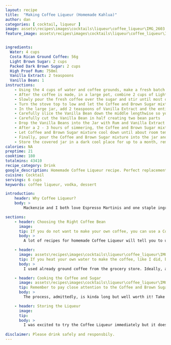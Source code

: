 ```yaml
---
layout: recipe
title:  "Making Coffee Liqueur (Homemade Kahlua)"
author: dan
categories: [ cocktail, liqueur ]
image: assets\recipes\images\cocktails\liqueur\coffee_liqueur\IMG_2603.jpeg
feature_image: assets\recipes\images\cocktails\liqueur\coffee_liqueur\IMG-2674.jpg


ingredients:
  Water: 4 cups
  Costa Rican Ground Coffee: 56g
  Light Brown Sugar: 2 cups
  Packed Dark Brown Sugar: 2 cups
  High Proof Rum: 750ml
  Vanilla Extract: 2 teaspoons
  Vanilla Bean: 1
instructions:
    - Using the 4 cups of water and coffee grounds, make a fresh batch of coffee
    - After the coffee is made, in a large pot, combine 2 cups of Light Brown Sugar and 2 cups of Packed Dark Brown Sugar
    - Slowly pour the fresh coffee over the sugar and stir until most of the sugar has dissolved 
    - Turn the stove top to low and let the Coffee and Brown Sugar mixture simmer for a minimum of 2 hours. Be sure to stir every 15 minutes.
    - In the large jar, add 2 teaspoons of Vanilla Extract and the entire bottle of High Proof Rum
    - Carefully slice the Vanilla Bean down the middle lengthwise so you can open the bean
    - Carefully cut the Vanilla Bean in half creating two bean parts
    - Drop the Vanilla Beans into the Jar with Rum and Vanilla Extract
    - After a 2 - 3 hours of simmering, the Coffee and Brown Sugar mixture should have thickened up and the coffee taste should be more prominent
    - Let Coffee and Brown Sugar mixture cool down until about room temperature
    - Finally, pour the Coffee and Brown Sugar mixture into the jar and shake the jar to combine ingredients
    - Store the covered jar in a dark cool place for up to a month, remembering to stir or gently shake every few days.
calories: NA
preptime: 21
cooktime: 180
totalmins: 43410
recipe_category: Drink
google_description: Homemade Coffee Liqueur recipe. Perfect replacement for Kahlua!
cuisine: Cocktail
servings: 6 cups
keywords: coffee liqueur, vodka, dessert

introduction: 
    header: Why Coffee Liqueur?
    body: >
        Mackenzie and I both love Espresso Martinis and one staple ingredient of a good martini is Coffee Liqueur. We generally use Kahlua but have tried others in the past as well. Now, I love coffee, and started my own Roastery several years ago, so I decided it was time to make my own Coffee Liqueur for Shaar Koo.

sections:
    - header: Choosing the Right Coffee Bean
      image: 
      tip: If you do not want to make your own coffee, you can use a Cold Brew Coffee like <a href="https://amzn.to/3CeHSeM">Wandering Bear</a> and use 4 cups instead
      body: >
        A lot of recipes for homemade Coffee Liqueur will tell you to use Instant Coffee and to stir it in with boiling water before adding the sugar. At Shaar Koo, we decided against that and wanted to kick it up a notch. I decided to go with one of my favorite coffees, Coffee from Tarrazu in Costa Rica. I chose this coffee specifically because it is fairly easy to find, is normally a medium roasted so it packs great flavor, and its flavor profile compliments the Coffee Liqueur with Chocolate, Honey, and Bright tasting notes. 

    - header:
      image: assets\recipes\images\cocktails\liqueur\coffee_liqueur\IMG_2616.jpeg
      tip: If you heat your own water to make the coffee, like I did, be sure the water to is not too HOT or it will burn the coffee
      body: >
        I used already ground coffee from the grocery store. Ideally, a freshly roasted whole bean is preferred but not always possible or easy to find, so this works well! I also used my Chemex to make the coffee. I frequently use a Chemex and thought it was the perfect way to make the coffee for this liqueur. <a href="https://amzn.to/3VDPoGK">Get a Chemex.</a> Do not fret if you do not have a Chemex. You can use a normal coffee machine, already made cold brew, or even a bunch of K-Cups. The choice is always yours and we say "Experiment"!

    - header: Cooking the Coffee and Sugar
      image: assets\recipes\images\cocktails\liqueur\coffee_liqueur\IMG_2629.jpeg
      tip: Remember to pay close attention to the Coffee and Brown Sugar mixture and not let it get too hot or the sugar will burn
      body: >
        The process, admittedly, is kinda long but well worth it! Take your time, remember to stir every 15 minutes, and let the Coffee and Brown Sugar slowly simmer. You will notice it begins to thicken over time and the Coffee flavor becomes more prominent as the mixture becomes more of a syrup. After 2 hours, the mixture has thickened up and, if you are short on time, is ready to be removed from heat and let sit to cool down. If you have more time, let it cook more for a deeper and more complex flavor.

    - header: Storing the Liqueur
      image:
      tip:
      body: >
        I was excited to try the Coffee Liqueur immediately but it does need to sit for awhile to really enhance its flavor profile. Store the mixture in nice glass jar, I used these jars, and store it in a cool dark place for about 1 month. I check out on it every few days and sometimes steal a sip! The sip really helps you stay excited and you can taste the changes over time. After the month of resting, I would split the recipe into multiple smaller bottles, <a href="https://amzn.to/3jHBeY7">perfect glass bottles</a>, and keep a piece of vanilla bean in each for extra flavor!
        
disclaimer: Please drink safely and responsbily.
---
```

<!-- 
## Tips
- You can use other spirits if you do not like rum or want a stronger Coffee Liqueur  -->




